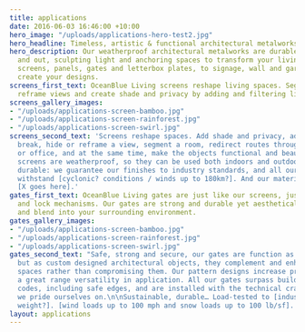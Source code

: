 ```yaml
---
title: applications
date: 2016-06-03 16:46:00 +10:00
hero_image: "/uploads/applications-hero-test2.jpg"
hero_headline: Timeless, artistic & functional architectural metalworks.
hero_description: Our weatherproof architectural metalworks are durable both indoors
  and out, sculpting light and anchoring spaces to transform your living area. From
  screens, panels, gates and letterbox plates, to signage, wall and garden art, we
  create your designs.
screens_first_text: OceanBlue Living screens reshape living spaces. Segment spaces,
  reframe views and create shade and privacy by adding and filtering light.
screens_gallery_images:
- "/uploads/applications-screen-bamboo.jpg"
- "/uploads/applications-screen-rainforest.jpg"
- "/uploads/applications-screen-swirl.jpg"
screens_second_text: 'Screens reshape spaces. Add shade and privacy, add a visual
  break, hide or reframe a view, segment a room, redirect routes through your house
  or office, and at the same time, make the objects functional and beautiful. Our
  screens are weatherproof, so they can be used both indoors and outdoors. They''re
  durable: we guarantee our finishes to industry standards, and all our screens can
  withstand [cyclonic? conditions / winds up to 180km?]. And our materials are sustainable:
  [X goes here].'
gates_first_text: OceanBlue Living gates are just like our screens, just with swing
  and lock mechanisms. Our gates are strong and durable yet aesthetically pleasing
  and blend into your surrounding environment.
gates_gallery_images:
- "/uploads/applications-screen-bamboo.jpg"
- "/uploads/applications-screen-rainforest.jpg"
- "/uploads/applications-screen-swirl.jpg"
gates_second_text: "Safe, strong and secure, our gates are function as they should,
  but as custom designed architectural objects, they complement and enhance your living
  spaces rather than compromising them. Our pattern designs increase privacy and allow
  a great range versatility in application. All our gates surpass building compliance
  codes, including safe edges, and are installed with the technical craftsmanship
  we pride ourselves on.\n\nSustainable, durable… Load-tested to [industry standard
  weight?]. [wind loads up to 100 mph and snow loads up to 100 lb/sf]. "
layout: applications
---
```


